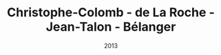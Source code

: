 ---
title: Christophe-Colomb - de La Roche - Jean-Talon - Bélanger
date: '2013'
type: ruelle_verte
district: 'Rosemont'
position: { lng: -73.60990451009047, lat: 45.54213626244902 }
---